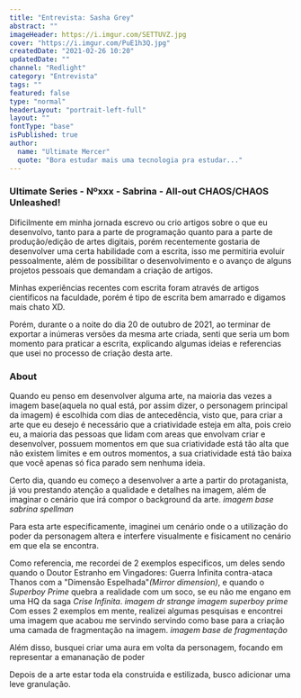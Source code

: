 ```yaml
---
title: "Entrevista: Sasha Grey"
abstract: ""
imageHeader: https://i.imgur.com/SETTUVZ.jpg
cover: "https://i.imgur.com/PuE1h3Q.jpg"
createdDate: "2021-02-26 10:20"
updatedDate: ""
channel: "Redlight"
category: "Entrevista"
tags: ""
featured: false
type: "normal"
headerLayout: "portrait-left-full"
layout: ""
fontType: "base"
isPublished: true
author:
  name: "Ultimate Mercer"
  quote: "Bora estudar mais uma tecnologia pra estudar..."
---
```

### Ultimate Series - Nºxxx - Sabrina - All-out CHAOS/CHAOS Unleashed!

Dificilmente em minha jornada escrevo ou crio artigos sobre o que eu desenvolvo, tanto para a parte de programação quanto para a parte de produção/edição de artes digitais, porém recentemente gostaria de desenvolver uma certa habilidade com a escrita, isso me permitiria evoluir pessoalmente, além de possibilitar o desenvolvimento e o avanço de alguns projetos pessoais que demandam a criação de artigos.

Minhas experiências recentes com escrita foram através de artigos cientificos na faculdade, porém é tipo de escrita bem amarrado e digamos mais chato XD.

Porém, durante o a noite do dia 20 de outubro de 2021, ao terminar de exportar a inúmeras versões da mesma arte criada, senti que seria um bom momento para praticar a escrita, explicando algumas ideias e referencias que usei no processo de criação desta arte.

### About

Quando eu penso em desenvolver alguma arte, na maioria das vezes a imagem base(aquela no qual está, por assim dizer, o personagem principal da imagem) é escolhida com dias de antecedência, visto que, para criar a arte que eu desejo é necessário que a criatividade esteja em alta, pois creio eu, a maioria das pessoas que lidam com areas que envolvam criar e desenvolver, possuem momentos em que sua criatividade está tão alta que não existem limites e em outros momentos, a sua criatividade está tão baixa que você apenas só fica parado sem nenhuma ideia.

Certo dia, quando eu começo a desenvolver a arte a partir do protaganista, já vou prestando atenção a qualidade e detalhes na imagem, além de imaginar o cenário que irá compor o background da arte.
_imagem base sabrina spellman_

Para esta arte especificamente, imaginei um cenário onde o a utilização do poder da personagem altera e interfere visualmente e fisicament no cenário em que ela se encontra. 

Como referencia, me recordei de 2 exemplos especificos, um deles sendo quando o Doutor Estranho em Vingadores: Guerra Infinita contra-ataca Thanos com a "Dimensão Espelhada"_(Mirror dimension)_, e quando o _Superboy Prime_ quebra a realidade com um soco, se eu não me engano em uma HQ da saga _Crise Infinita_.
_imagem dr strange_
_imagem superboy prime_
Com esses 2 exemplos em mente, realizei algumas pesquisas e encontrei uma imagem que acabou me servindo servindo como base para a criação uma camada de fragmentação na imagem.
_imagem base de fragmentação_

Além disso, busquei criar uma aura em volta da personagem, focando em representar a emananação de poder

Depois de a arte estar toda ela construida e estilizada, busco adicionar uma leve granulação.
